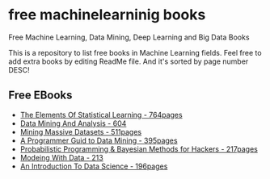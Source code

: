 # free machinelearninig books
Free Machine Learning, Data Mining, Deep Learning and Big Data Books

This is a repository to list free books in Machine Learning fields. Feel free to add extra books by editing ReadMe file. And it's sorted by page number DESC!

## Free EBooks
+ [The Elements Of Statistical Learning - 764pages](https://web.stanford.edu/~hastie/ElemStatLearn//printings/ESLII_print12.pdf)
+ [Data Mining And Analysis - 604](http://www.dataminingbook.info/pmwiki.php/Main/BookPathUploads?action=downloadman&upname=book-20160121.pdf)
+ [Mining Massive Datasets - 511pages](http://www.mmds.org/#ver21)
+ [A Programmer Guid to Data Mining - 395pages](http://guidetodatamining.com/)
+ [Probabilistic Programming & Bayesian Methods for Hackers - 217pages](https://camdavidsonpilon.github.io/Probabilistic-Programming-and-Bayesian-Methods-for-Hackers/)
+ [Modeing With Data - 213](https://modelingwithdata.org/about_the_book.html)
+ [An Introduction To Data Science - 196pages](https://docs.google.com/file/d/0B6iefdnF22XQeVZDSkxjZ0Z5VUE/edit?pli=1)

